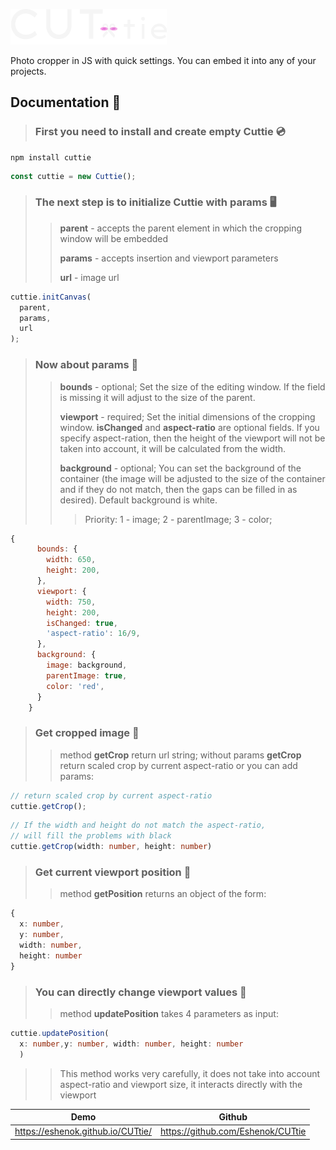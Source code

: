 ![Cuttie](/src/asset/cuttie_w.png)

Photo cropper in JS with quick settings. You can embed it into any of your projects.

## Documentation 📖

> ### First you need to install and create empty Cuttie 💿
```
npm install cuttie
```

``` javascript
const cuttie = new Cuttie();
```

> ### The next step is to initialize Cuttie with params 🖥️
>> **parent** - accepts the parent element in which the cropping window will be embedded
>> 
>> **params** - accepts insertion and viewport parameters
>> 
>> **url** - image url

``` javascript
cuttie.initCanvas(
  parent, 
  params,
  url
);
```

> ### Now about **params** 🔎
>> **bounds** - optional; Set the size of the editing window. If the field is missing it will adjust to the size of the parent.
>> 
>> **viewport** - required; Set the initial dimensions of the cropping window. **isChanged** and **aspect-ratio** are optional fields.
If you specify aspect-ration, then the height of the viewport will not be taken into account, it will be calculated from the width.
>> 
>> **background** - optional; 
You can set the background of the container (the image will be adjusted to the size of the container and if they do not match, then the gaps can be filled in as desired).
Default background is white.
>>> Priority: 1 - image; 2 - parentImage; 3 - color;

``` javascript
{
      bounds: {
        width: 650,
        height: 200,
      },
      viewport: {
        width: 750,
        height: 200,
        isChanged: true,
        'aspect-ratio': 16/9,
      },
      background: {
        image: background,
        parentImage: true,
        color: 'red',
      }
    }
```

> ### Get cropped image 💾
>> method **getCrop** return url string;
>> without params **getCrop** return scaled crop by current aspect-ratio 
>> or you can add params:
 ``` javascript
 // return scaled crop by current aspect-ratio
 cuttie.getCrop(); 
 ```
``` typescript
// If the width and height do not match the aspect-ratio, 
// will fill the problems with black
cuttie.getCrop(width: number, height: number)
``` 

> ### Get current viewport position 🧭
>> method **getPosition** returns an object of the form:
``` typescript
{
  x: number,
  y: number,
  width: number,
  height: number
}
```

> ### You can directly change viewport values 🔢
>> method **updatePosition** takes 4 parameters as input:
``` typescript
cuttie.updatePosition(
  x: number,y: number, width: number, height: number
  )
```
>> This method works very carefully, it does not take into account aspect-ratio and viewport size, it interacts directly with the viewport
 
| Demo | Github |
|------|--------|
|https://eshenok.github.io/CUTtie/|https://github.com/Eshenok/CUTtie|
